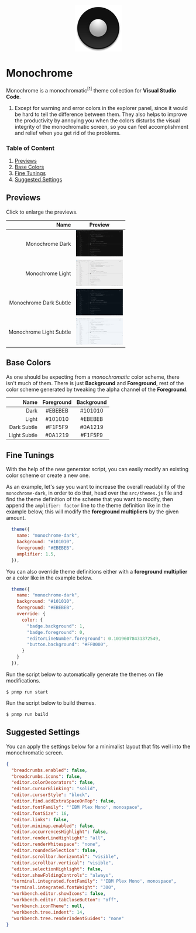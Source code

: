 <p align="center">
  <img src="./icon.png" width="128"/>
</p>

# Monochrome

Monochrome is a monochromatic<sup>[1]</sup> theme collection for **Visual Studio Code**.

1. Except for warning and error colors in the explorer panel, since it would be hard to tell the difference between them. They also helps to improve the productivity by annoying you when the colors disturbs the visual integrity of the monochromatic screen, so you can feel accomplishment and relief when you get rid of the problems.

### Table of Content

1. [Previews](#previews)
2. [Base Colors](#base-colors)
3. [Fine Tunings](#fine-tunings)
4. [Suggested Settings](#suggested-settings)

## Previews

Click to enlarge the previews.

|                    Name | Preview                                                                                                |
| ----------------------: | ------------------------------------------------------------------------------------------------------ |
|         Monochrome Dark | [<img src="./preview/monochrome-dark.png" width="128">](./preview/monochrome-dark.png)                 |
|        Monochrome Light | [<img src="./preview/monochrome-light.png" width="128">](./preview/monochrome-light.png)               |
|  Monochrome Dark Subtle | [<img src="./preview/monochrome-dark-subtle.png" width="128">](./preview/monochrome-dark-subtle.png)   |
| Monochrome Light Subtle | [<img src="./preview/monochrome-light-subtle.png" width="128">](./preview/monochrome-light-subtle.png) |

## Base Colors

As one should be expecting from a _monochromatic_ color scheme, there isn't much of them. There is just **Background** and **Foreground**, rest of the color scheme generated by tweaking the alpha channel of the **Foreground**.

|         Name | Foreground | Background |
| -----------: | :--------: | :--------: |
|         Dark |  #EBEBEB   |  #101010   |
|        Light |  #101010   |  #EBEBEB   |
|  Dark Subtle |  #F1F5F9   |  #0A1219   |
| Light Subtle |  #0A1219   |  #F1F5F9   |

## Fine Tunings

With the help of the new generator script, you can easily modify an existing color scheme or create a new one.

As an example, let's say you want to increase the overall readability of the `monochrome-dark`, in order to do that, head over the `src/themes.js` file and find the theme definition of the scheme that you want to modify, then append the `amplifier: factor` line to the theme definition like in the example below, this will modify the **foreground multipliers** by the given amount.

```javascript
  theme({
    name: "monochrome-dark",
    background: "#101010",
    foreground: "#EBEBEB",
    amplifier: 1.5,
  }),
```

You can also override theme definitions either with a **foreground multiplier** or a color like in the example below.

```javascript
  theme({
    name: "monochrome-dark",
    background: "#101010",
    foreground: "#EBEBEB",
    override: {
      color: {
        "badge.background": 1,
        "badge.foreground": 0,
        "editorLineNumber.foreground": 0.10196078431372549,
        "button.background": "#FF0000",
      }
    }
  }),
```

Run the script below to automatically generate the themes on file modifications.

```shell
$ pnmp run start
```

Run the script below to build themes.

```shell
$ pnmp run build
```

## Suggested Settings

You can apply the settings below for a minimalist layout that fits well into the monochromatic screen.

```json
{
  "breadcrumbs.enabled": false,
  "breadcrumbs.icons": false,
  "editor.colorDecorators": false,
  "editor.cursorBlinking": "solid",
  "editor.cursorStyle": "block",
  "editor.find.addExtraSpaceOnTop": false,
  "editor.fontFamily": "'IBM Plex Mono', monospace",
  "editor.fontSize": 16,
  "editor.links": false,
  "editor.minimap.enabled": false,
  "editor.occurrencesHighlight": false,
  "editor.renderLineHighlight": "all",
  "editor.renderWhitespace": "none",
  "editor.roundedSelection": false,
  "editor.scrollbar.horizontal": "visible",
  "editor.scrollbar.vertical": "visible",
  "editor.selectionHighlight": false,
  "editor.showFoldingControls": "always",
  "terminal.integrated.fontFamily": "'IBM Plex Mono', monospace",
  "terminal.integrated.fontWeight": "300",
  "workbench.editor.showIcons": false,
  "workbench.editor.tabCloseButton": "off",
  "workbench.iconTheme": null,
  "workbench.tree.indent": 14,
  "workbench.tree.renderIndentGuides": "none"
}
```

